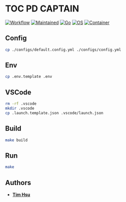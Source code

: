# TOC PD CAPTAIN

[![Workflow](https://github.com/ToC-Taiwan/toc-pd-captain/actions/workflows/main.yml/badge.svg)](https://github.com/ToC-Taiwan/toc-pd-captain/actions/workflows/main.yml)
[![Maintained](https://img.shields.io/badge/Maintained-yes-green)](https://github.com/ToC-Taiwan/toc-pd-captain)
[![Go](https://img.shields.io/badge/Go-1.19.4-blue?logo=go&logoColor=blue)](https://golang.org)
[![OS](https://img.shields.io/badge/OS-Linux-orange?logo=linux&logoColor=orange)](https://www.linux.org/)
[![Container](https://img.shields.io/badge/Container-Docker-blue?logo=docker&logoColor=blue)](https://www.docker.com/)

## Config

```sh
cp ./configs/default.config.yml ./configs/config.yml
```

## Env

```sh
cp .env.template .env
```

## VSCode

```sh
rm -rf .vscode
mkdir .vscode
cp .launch.template.json .vscode/launch.json
```

## Build

```sh
make build
```

## Run

```sh
make
```

## Authors

- [**Tim Hsu**](https://github.com/Chindada)
